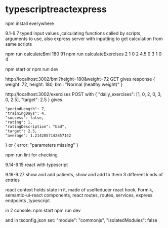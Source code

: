 # typescriptreactexpress


npm install everywhere

    
9.1-9.7 typed input values ,calculating functions called by scripts, arguments to use,
also express server with inputting to get calculation from same scripts

npm run calculateBmi 180 91
npm run calculateExercises 2 1 0 2 4.5 0 3 1 0 4


npm start
or
npm run dev

http://localhost:3002/bmi?height=180&weight=72
GET gives response
{
  weight: 72,
  height: 180,
  bmi: "Normal (healthy weight)"
}

http://localhost:3002/exercises
POST with
{
  "daily_exercises": [1, 0, 2, 0, 3, 0, 2.5],
  "target": 2.5
}
gives

    "periodLength": 7,
    "trainingDays": 4,
    "success": false,
    "rating": 1,
    "ratingDescription": "bad",
    "target": 2.5,
    "average": 1.2142857142857142
}
or
{
  error: "parameters missing"
}

npm run lint
for checking

9.14-9.15 react with typescript

9.16-9.27 
show and add patients, show and add to them 3 different kinds of entries

react context holds state in it, made of useReducer react hook, Formik, semantic-ui-react components, react routes, routes, services, express endpoints ,typescript

in 2 console:
npm start
npm run dev

and in tsconfig.json set:
    "module": "commonjs",
    "isolatedModules": false
